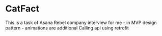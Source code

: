 # CatFact
This is a task of Asana Rebel company interview for me - in MVP design pattern - animations are additional
Calling api using retrofit
